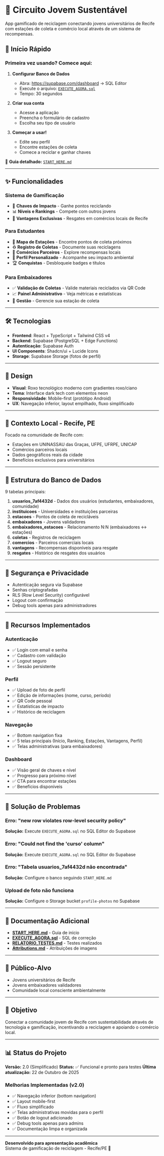# 🌱 Circuito Jovem Sustentável

App gamificado de reciclagem conectando jovens universitários de Recife com estações de coleta e comércio local através de um sistema de recompensas.

## 🚀 Início Rápido

### Primeira vez usando? Comece aqui:

1. **Configurar Banco de Dados**
   - Abra: https://supabase.com/dashboard → SQL Editor
   - Execute o arquivo: [`EXECUTE_AGORA.sql`](./EXECUTE_AGORA.sql)
   - Tempo: 30 segundos

2. **Criar sua conta**
   - Acesse a aplicação
   - Preencha o formulário de cadastro
   - Escolha seu tipo de usuário

3. **Começar a usar!**
   - Edite seu perfil
   - Encontre estações de coleta
   - Comece a reciclar e ganhar chaves

📖 **Guia detalhado:** [`START_HERE.md`](./START_HERE.md)

---

## ✨ Funcionalidades

### Sistema de Gamificação
- 🔑 **Chaves de Impacto** - Ganhe pontos reciclando
- 📊 **Níveis e Rankings** - Compete com outros jovens
- 🎁 **Vantagens Exclusivas** - Resgates em comércios locais de Recife

### Para Estudantes
- 📍 **Mapa de Estações** - Encontre pontos de coleta próximos
- ♻️ **Registro de Coletas** - Documente suas reciclagens
- 🏪 **Comércios Parceiros** - Explore recompensas locais
- 👤 **Perfil Personalizado** - Acompanhe seu impacto ambiental
- 🏆 **Conquistas** - Desbloqueie badges e títulos

### Para Embaixadores
- ✅ **Validação de Coletas** - Valide materiais reciclados via QR Code
- 📈 **Painel Administrativo** - Veja métricas e estatísticas
- 👥 **Gestão** - Gerencie sua estação de coleta

---

## 🛠️ Tecnologias

- **Frontend**: React + TypeScript + Tailwind CSS v4
- **Backend**: Supabase (PostgreSQL + Edge Functions)
- **Autenticação**: Supabase Auth
- **UI Components**: Shadcn/ui + Lucide Icons
- **Storage**: Supabase Storage (fotos de perfil)

---

## 🎨 Design

- **Visual**: Roxo tecnológico moderno com gradientes roxo/ciano
- **Tema**: Interface dark tech com elementos neon
- **Responsividade**: Mobile-first (protótipo Android)
- **UX**: Navegação inferior, layout empilhado, fluxo simplificado

---

## 📍 Contexto Local - Recife, PE

Focado na comunidade de Recife com:
- Estações em UNINASSAU das Graças, UFPE, UFRPE, UNICAP
- Comércios parceiros locais
- Dados geográficos reais da cidade
- Benefícios exclusivos para universitários

---

## 🔧 Estrutura do Banco de Dados

9 tabelas principais:
1. **usuarios_7af4432d** - Dados dos usuários (estudantes, embaixadores, comunidade)
2. **instituicoes** - Universidades e instituições parceiras
3. **estacoes** - Pontos de coleta de recicláveis
4. **embaixadores** - Jovens validadores
5. **embaixadores_estacoes** - Relacionamento N:N (embaixadores ↔ estações)
6. **coletas** - Registros de reciclagem
7. **comercios** - Parceiros comerciais locais
8. **vantagens** - Recompensas disponíveis para resgate
9. **resgates** - Histórico de resgates dos usuários

---

## 🔐 Segurança e Privacidade

- Autenticação segura via Supabase
- Senhas criptografadas
- RLS (Row Level Security) configurável
- Logout com confirmação
- Debug tools apenas para administradores

---

## 📱 Recursos Implementados

### Autenticação
- ✅ Login com email e senha
- ✅ Cadastro com validação
- ✅ Logout seguro
- ✅ Sessão persistente

### Perfil
- ✅ Upload de foto de perfil
- ✅ Edição de informações (nome, curso, período)
- ✅ QR Code pessoal
- ✅ Estatísticas de impacto
- ✅ Histórico de reciclagem

### Navegação
- ✅ Bottom navigation fixa
- ✅ 5 telas principais (Início, Ranking, Estações, Vantagens, Perfil)
- ✅ Telas administrativas (para embaixadores)

### Dashboard
- ✅ Visão geral de chaves e nível
- ✅ Progresso para próximo nível
- ✅ CTA para encontrar estações
- ✅ Benefícios disponíveis

---

## 🐛 Solução de Problemas

### Erro: "new row violates row-level security policy"
**Solução:** Execute `EXECUTE_AGORA.sql` no SQL Editor do Supabase

### Erro: "Could not find the 'curso' column"
**Solução:** Execute `EXECUTE_AGORA.sql` no SQL Editor do Supabase

### Erro: "Tabela usuarios_7af4432d não encontrada"
**Solução:** Configure o banco seguindo `START_HERE.md`

### Upload de foto não funciona
**Solução:** Configure o Storage bucket `profile-photos` no Supabase

---

## 📝 Documentação Adicional

- **[START_HERE.md](./START_HERE.md)** - Guia de início
- **[EXECUTE_AGORA.sql](./EXECUTE_AGORA.sql)** - SQL de correção
- **[RELATORIO_TESTES.md](./RELATORIO_TESTES.md)** - Testes realizados
- **[Attributions.md](./Attributions.md)** - Atribuições de imagens

---

## 👥 Público-Alvo

- Jovens universitários de Recife
- Jovens embaixadores validadores
- Comunidade local consciente ambientalmente

---

## 🎯 Objetivo

Conectar a comunidade jovem de Recife com sustentabilidade através de tecnologia e gamificação, incentivando a reciclagem e apoiando o comércio local.

---

## 📊 Status do Projeto

**Versão:** 2.0 (Simplificado)
**Status:** ✅ Funcional e pronto para testes
**Última atualização:** 22 de Outubro de 2025

### Melhorias Implementadas (v2.0)
- ✅ Navegação inferior (bottom navigation)
- ✅ Layout mobile-first
- ✅ Fluxo simplificado
- ✅ Telas administrativas movidas para o perfil
- ✅ Botão de logout adicionado
- ✅ Debug tools apenas para admins
- ✅ Documentação limpa e organizada

---

**Desenvolvido para apresentação acadêmica**  
Sistema de gamificação de reciclagem - Recife/PE 🌿
